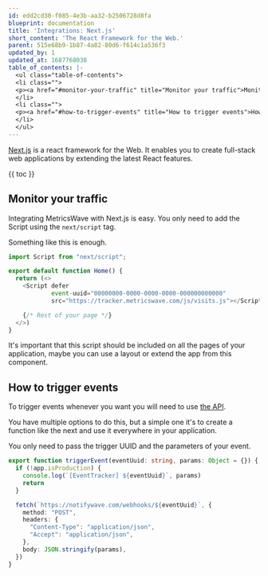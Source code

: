 ```yaml
---
id: edd2cd30-f085-4e3b-aa32-b2506728d8fa
blueprint: documentation
title: 'Integrations: Next.js'
short_content: 'The React Framework for the Web.'
parent: 515e68b9-1b87-4a82-80d6-f614c1a536f3
updated_by: 1
updated_at: 1687768038
table_of_contents: |-
  <ul class="table-of-contents">
  <li class="">
  <p><a href="#monitor-your-traffic" title="Monitor your traffic">Monitor your traffic</a></p>
  </li>
  <li class="">
  <p><a href="#how-to-trigger-events" title="How to trigger events">How to trigger events</a></p>
  </li>
  </ul>
---
```


[Next.js](https://nextjs.org/) is a react framework for the Web. It enables you to create full-stack web applications by
extending the latest React features.

{{ toc }}

## Monitor your traffic

Integrating MetricsWave with Next.js is easy. You only need to add the Script using the `next/script` tag.

Something like this is enough.

```typescript
import Script from "next/script";

export default function Home() {
  return (<>
    <Script defer
            event-uuid="00000000-0000-0000-0000-000000000000"
            src="https://tracker.metricswave.com/js/visits.js"></Script>

    {/* Rest of your page */}
  </>)
}
```

It's important that this script should be included on all the pages of your application, maybe you can use a layout or
extend the app from this component.

## How to trigger events

To trigger events whenever you want you will need to
use [the API](http://metricswave.test/documentation/tracking/events).

You have multiple options to do this, but a simple one it's to create a function like the next and use it everywhere in
your application.

You only need to pass the trigger UUID and the parameters of your event.

```typescript
export function triggerEvent(eventUuid: string, params: Object = {}) {
  if (!app.isProduction) {
    console.log(`[EventTracker] ${eventUuid}`, params)
    return
  }

  fetch(`https://notifywave.com/webhooks/${eventUuid}`, {
    method: "POST",
    headers: {
      "Content-Type": "application/json",
      "Accept": "application/json",
    },
    body: JSON.stringify(params),
  })
}
```
